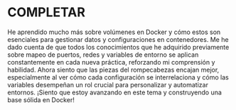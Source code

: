 # COMPLETAR  
He aprendido mucho más sobre volúmenes en Docker y cómo estos son esenciales para gestionar datos y configuraciones en contenedores. Me he dado cuenta de que todos los conocimientos que he adquirido previamente sobre mapeo de puertos, redes y variables de entorno se aplican constantemente en cada nueva práctica, reforzando mi comprensión y habilidad. Ahora siento que las piezas del rompecabezas encajan mejor, especialmente al ver cómo cada configuración se interrelaciona y cómo las variables desempeñan un rol crucial para personalizar y automatizar entornos. ¡Siento que estoy avanzando en este tema y construyendo una base sólida en Docker!
